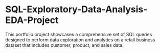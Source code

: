 # SQL-Exploratory-Data-Analysis-EDA-Project
This portfolio project showcases a comprehensive set of SQL queries designed to perform data exploration and analytics on a retail business dataset that includes customer, product, and sales data. 
